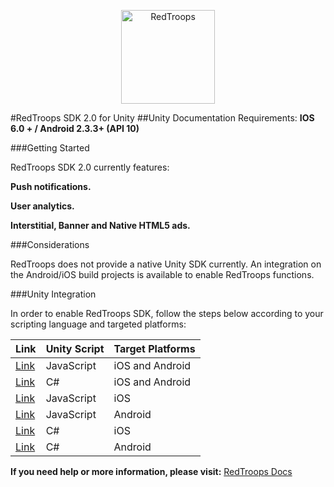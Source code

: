 <p align="center">
<img src="http://redtroops.com/images/logo_large.png" alt="RedTroops" width="150px">
</p>


#RedTroops SDK 2.0 for Unity
##Unity Documentation
Requirements: **IOS 6.0 + / Android 2.3.3+ (API 10)**

###Getting Started

RedTroops SDK 2.0 currently features:

**Push notifications.**

**User analytics.**

**Interstitial, Banner and Native HTML5 ads.**

###Considerations

RedTroops does not provide a native Unity SDK currently. An integration on the Android/iOS build projects is available to enable RedTroops functions.

###Unity Integration

In order to enable RedTroops SDK, follow the steps below according to your scripting language and targeted platforms:

Link|Unity Script  | Target Platforms
---|------------- | -------------
[Link](https://github.com/RedTroops/Unity-SDK/wiki/iOS-and-Android-Platforms-for-Unity-JavaScript-scripting)|JavaScript | iOS and Android
[Link](https://github.com/RedTroops/Unity-SDK/wiki/iOS-and-Android-Platforms-for-Unity-C%23-scripting)|C#  | iOS and Android
[Link](https://github.com/RedTroops/Unity-SDK/wiki/iOS-Platform-for-Unity-JavaScript-scripting)|JavaScript | iOS
[Link](https://github.com/RedTroops/Unity-SDK/wiki/Android-Platform-for-Unity-JavaScript-scripting)|JavaScript  | Android
[Link](https://github.com/RedTroops/Unity-SDK/wiki/iOS-Platforms-for-Unity-C%23-scripting)|C# | iOS
[Link](https://github.com/RedTroops/Unity-SDK/wiki/Android-Platform-for-Unity-C%23-scripting)|C#  | Android

**If you need help or more information, please visit:**  <a href="http://docs.redtroops.com" class="btn">RedTroops Docs</a>
